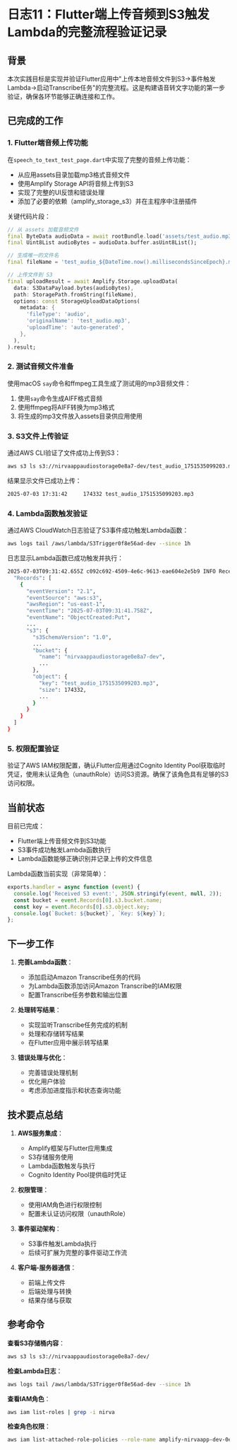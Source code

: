 # 日志11：Flutter端上传音频到S3触发Lambda的完整流程验证记录

## 背景

本次实践目标是实现并验证Flutter应用中"上传本地音频文件到S3->事件触发Lambda->启动Transcribe任务"的完整流程。这是构建语音转文字功能的第一步验证，确保各环节能够正确连接和工作。

## 已完成的工作

### 1. Flutter端音频上传功能

在`speech_to_text_test_page.dart`中实现了完整的音频上传功能：

- 从应用assets目录加载mp3格式音频文件
- 使用Amplify Storage API将音频上传到S3
- 实现了完整的UI反馈和错误处理
- 添加了必要的依赖（amplify_storage_s3）并在主程序中注册插件

关键代码片段：

```dart
// 从 assets 加载音频文件
final ByteData audioData = await rootBundle.load('assets/test_audio.mp3');
final Uint8List audioBytes = audioData.buffer.asUint8List();

// 生成唯一的文件名
final fileName = 'test_audio_${DateTime.now().millisecondsSinceEpoch}.mp3';

// 上传文件到 S3
final uploadResult = await Amplify.Storage.uploadData(
  data: S3DataPayload.bytes(audioBytes),
  path: StoragePath.fromString(fileName),
  options: const StorageUploadDataOptions(
    metadata: {
      'fileType': 'audio',
      'originalName': 'test_audio.mp3',
      'uploadTime': 'auto-generated',
    },
  ),
).result;
```

### 2. 测试音频文件准备

使用macOS `say`命令和ffmpeg工具生成了测试用的mp3音频文件：

1. 使用`say`命令生成AIFF格式音频
2. 使用ffmpeg将AIFF转换为mp3格式
3. 将生成的mp3文件放入assets目录供应用使用

### 3. S3文件上传验证

通过AWS CLI验证了文件成功上传到S3：

```bash
aws s3 ls s3://nirvaappaudiostorage0e8a7-dev/test_audio_1751535099203.mp3
```

结果显示文件已成功上传：

```bash
2025-07-03 17:31:42     174332 test_audio_1751535099203.mp3
```

### 4. Lambda函数触发验证

通过AWS CloudWatch日志验证了S3事件成功触发Lambda函数：

```bash
aws logs tail /aws/lambda/S3Trigger0f8e56ad-dev --since 1h
```

日志显示Lambda函数已成功触发并执行：

```bash
2025-07-03T09:31:42.655Z c092c692-4509-4e6c-9613-eae604e2e5b9 INFO Received S3 event: {
  "Records": [
    {
      "eventVersion": "2.1",
      "eventSource": "aws:s3",
      "awsRegion": "us-east-1",
      "eventTime": "2025-07-03T09:31:41.758Z",
      "eventName": "ObjectCreated:Put",
      ...
      "s3": {
        "s3SchemaVersion": "1.0",
        ...
        "bucket": {
          "name": "nirvaappaudiostorage0e8a7-dev",
          ...
        },
        "object": {
          "key": "test_audio_1751535099203.mp3",
          "size": 174332,
          ...
        }
      }
    }
  ]
}
```

### 5. 权限配置验证

验证了AWS IAM权限配置，确认Flutter应用通过Cognito Identity Pool获取临时凭证，使用未认证角色（unauthRole）访问S3资源。确保了该角色具有足够的S3访问权限。

## 当前状态

目前已完成：

- Flutter端上传音频文件到S3功能
- S3事件成功触发Lambda函数执行
- Lambda函数能够正确识别并记录上传的文件信息

Lambda函数当前实现（非常简单）：

```javascript
exports.handler = async function (event) {
  console.log('Received S3 event:', JSON.stringify(event, null, 2));
  const bucket = event.Records[0].s3.bucket.name;
  const key = event.Records[0].s3.object.key;
  console.log(`Bucket: ${bucket}`, `Key: ${key}`);
};
```

## 下一步工作

1. **完善Lambda函数**：
   - 添加启动Amazon Transcribe任务的代码
   - 为Lambda函数添加访问Amazon Transcribe的IAM权限
   - 配置Transcribe任务参数和输出位置

2. **处理转写结果**：
   - 实现监听Transcribe任务完成的机制
   - 处理和存储转写结果
   - 在Flutter应用中展示转写结果

3. **错误处理与优化**：
   - 完善错误处理机制
   - 优化用户体验
   - 考虑添加进度指示和状态查询功能

## 技术要点总结

1. **AWS服务集成**：
   - Amplify框架与Flutter应用集成
   - S3存储服务使用
   - Lambda函数触发与执行
   - Cognito Identity Pool提供临时凭证

2. **权限管理**：
   - 使用IAM角色进行权限控制
   - 配置未认证访问权限（unauthRole）

3. **事件驱动架构**：
   - S3事件触发Lambda执行
   - 后续可扩展为完整的事件驱动工作流

4. **客户端-服务器通信**：
   - 前端上传文件
   - 后端处理与转换
   - 结果存储与获取

## 参考命令

**查看S3存储桶内容**：

```bash
aws s3 ls s3://nirvaappaudiostorage0e8a7-dev/
```

**检查Lambda日志**：

```bash
aws logs tail /aws/lambda/S3Trigger0f8e56ad-dev --since 1h
```

**查看IAM角色**：

```bash
aws iam list-roles | grep -i nirva
```

**检查角色权限**：

```bash
aws iam list-attached-role-policies --role-name amplify-nirvaapp-dev-0e8a7-unauthRole
```
